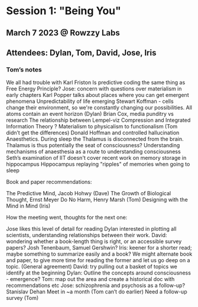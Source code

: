 # Session 1: "Being You"

## March 7 2023 @ Rowzzy Labs
## Attendees: Dylan, Tom, David, Jose, Iris
### Tom’s notes
We all had trouble with Karl Friston
Is predictive coding the same thing as Free Energy Principle?
Jose: concern with questions over materialism in early chapters
Karl Popper talks about places where you can get emergent phenomena
Unpredictability of life emerging
Stewart Koffman - cells change their environment, so we're constantly changing our possibilities.
All atoms contain an event horizon (Dylan)
Brian Cox, media punditry vs research
The relationship between Lempel-viz Compression and Integrated Information Theory ?
Materialism to physicalism to functionalism (Tom didn’t get the differences)
Donald Hoffman and controlled hallucination
Anaesthetics. During sleep the Thalamus is disconnected from the brain. Thalamus is thus potentially the seat of consciousness?
Understanding mechanisms of anaesthesia as a route to understanding consciousness
Seth’s examination of IIT doesn't cover recent work on memory storage in hippocampus
 Hippocampus replaying "ripples" of memories when going to sleep

Book and paper recommendations:

The Predictive Mind, Jacob Hohwy (Dave)
The Growth of Biological Thought, Ernst Meyer
Do No Harm, Henry Marsh (Tom)
Designing with the Mind in Mind (Iris)

How the meeting went, thoughts for the next one:

Jose likes this level of detail for reading
Dylan interested in plotting all scientists, understanding relationships between their work.
David: wondering whether a book-length thing is right, or an accessible survey papers? Josh Tenenbaum, Samuel Gershwin?
Iris: keener for a shorter read; maybe something to summarize easily and a book?
We might alternate book and paper, to give more time for reading the former and let us go deep on a topic. (General agreement)
David: try pulling out a basket of topics we identify at the beginning
Dylan: Outline the concepts around consciousness - emergence?
Tom: map out the area and create a historical doc with recommendations etc
Jose: schizophrenia and psychosis as a follow-up?
Stanislav Dehan
Meet in ~a month (Tom can’t do earlier)
Need a follow-up survey (Tom)
